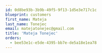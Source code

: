 ```yaml
---
id: 0d8be93b-3b9b-49f5-9f13-1d5e3e717c1c
blueprint: customers
first_name: Mateja
last_name: Tonejec
email: matejatonejec@gmail.com
title: 'Mateja Tonejec'
orders:
  - bee53e1c-e5de-4395-bb7e-de5a18e1ea78
---
```

